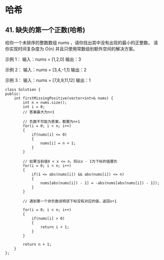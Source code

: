 # 哈希

## 41. 缺失的第一个正数(哈希)

给你一个未排序的整数数组 nums ，请你找出其中没有出现的最小的正整数。
请你实现时间复杂度为 O(n) 并且只使用常数级别额外空间的解决方案。

示例 1：
输入：nums = [1,2,0]
输出：3

示例 2：
输入：nums = [3,4,-1,1]
输出：2

示例 3：
输入：nums = [7,8,9,11,12]
输出：1

```
class Solution {
public:
    int firstMissingPositive(vector<int>& nums) {
        int n = nums.size();
        int i = 0;
        // 答案最大为n+1        

        // 负数不可能为答案，都置为n+1
        for(i = 0; i < n; i++)
        {
            if(nums[i] <= 0)
            {
                nums[i] = n + 1;
            }
        }
        
        // 如果当前值0 < x <= n，将以x - 1为下标的值置负
        for(i = 0; i < n; i++)
        {
            if(1 <= abs(nums[i]) && abs(nums[i]) <= n)
            {
                nums[abs(nums[i]) - 1] = -abs(nums[abs(nums[i]) - 1]);
            }
        }
        
        // 遇到第一个非负数说明该下标没有对应的值，返回x+1
        
        for(i = 0; i < n; i++)
        {
            if(nums[i] > 0)
            {
                return i + 1;
            }
        }
        
        return n + 1;
    }
};
```